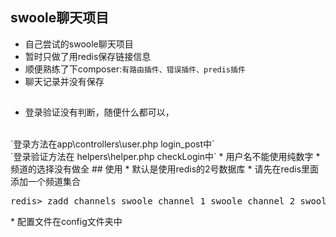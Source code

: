 ## swoole聊天项目


* 自己尝试的swoole聊天项目
* 暂时只做了用redis保存链接信息
* 顺便熟练了下composer:`有路由插件、错误插件、predis插件`
* 聊天记录并没有保存


## 
* 登录验证没有判断，随便什么都可以，
<br/>
`登录方法在app\controllers\user.php  login_post中`
<br/>
`登录验证方法在 helpers\helper.php checkLogin中`
* 用户名不能使用纯数字
* 频道的选择没有做全
## 使用
* 默认是使用redis的2号数据库
* 请先在redis里面 添加一个频道集合 
<pre class="brush:bash;">
redis> zadd channels swoole_channel_1 swoole_channel_2 swoole_channel_3
</pre>
* 配置文件在config文件夹中